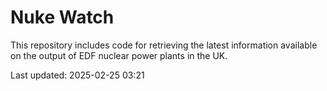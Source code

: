 # Nuke Watch

This repository includes code for retrieving the latest information available on the output of EDF nuclear power plants in the UK.

Last updated: 2025-02-25 03:21